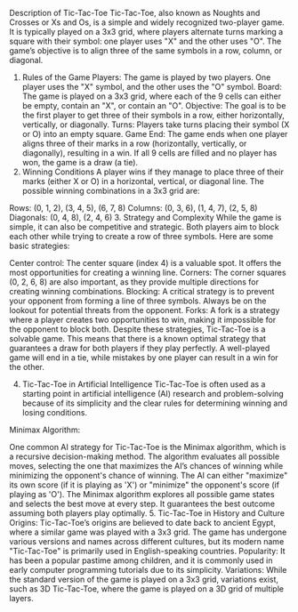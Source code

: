 Description of Tic-Tac-Toe
Tic-Tac-Toe, also known as Noughts and Crosses or Xs and Os, is a simple and widely recognized two-player game. It is typically played on a 3x3 grid, where players alternate turns marking a square with their symbol: one player uses "X" and the other uses "O". The game’s objective is to align three of the same symbols in a row, column, or diagonal.

1. Rules of the Game
Players: The game is played by two players. One player uses the "X" symbol, and the other uses the "O" symbol.
Board: The game is played on a 3x3 grid, where each of the 9 cells can either be empty, contain an "X", or contain an "O".
Objective: The goal is to be the first player to get three of their symbols in a row, either horizontally, vertically, or diagonally.
Turns: Players take turns placing their symbol (X or O) into an empty square.
Game End:
The game ends when one player aligns three of their marks in a row (horizontally, vertically, or diagonally), resulting in a win.
If all 9 cells are filled and no player has won, the game is a draw (a tie).
2. Winning Conditions
A player wins if they manage to place three of their marks (either X or O) in a horizontal, vertical, or diagonal line. The possible winning combinations in a 3x3 grid are:

Rows: (0, 1, 2), (3, 4, 5), (6, 7, 8)
Columns: (0, 3, 6), (1, 4, 7), (2, 5, 8)
Diagonals: (0, 4, 8), (2, 4, 6)
3. Strategy and Complexity
While the game is simple, it can also be competitive and strategic. Both players aim to block each other while trying to create a row of three symbols. Here are some basic strategies:

Center control: The center square (index 4) is a valuable spot. It offers the most opportunities for creating a winning line.
Corners: The corner squares (0, 2, 6, 8) are also important, as they provide multiple directions for creating winning combinations.
Blocking: A critical strategy is to prevent your opponent from forming a line of three symbols. Always be on the lookout for potential threats from the opponent.
Forks: A fork is a strategy where a player creates two opportunities to win, making it impossible for the opponent to block both.
Despite these strategies, Tic-Tac-Toe is a solvable game. This means that there is a known optimal strategy that guarantees a draw for both players if they play perfectly. A well-played game will end in a tie, while mistakes by one player can result in a win for the other.

4. Tic-Tac-Toe in Artificial Intelligence
Tic-Tac-Toe is often used as a starting point in artificial intelligence (AI) research and problem-solving because of its simplicity and the clear rules for determining winning and losing conditions.

Minimax Algorithm:

One common AI strategy for Tic-Tac-Toe is the Minimax algorithm, which is a recursive decision-making method. The algorithm evaluates all possible moves, selecting the one that maximizes the AI’s chances of winning while minimizing the opponent's chance of winning.
The AI can either "maximize" its own score (if it is playing as 'X') or "minimize" the opponent's score (if playing as 'O').
The Minimax algorithm explores all possible game states and selects the best move at every step. It guarantees the best outcome assuming both players play optimally.
5. Tic-Tac-Toe in History and Culture
Origins: Tic-Tac-Toe’s origins are believed to date back to ancient Egypt, where a similar game was played with a 3x3 grid. The game has undergone various versions and names across different cultures, but its modern name "Tic-Tac-Toe" is primarily used in English-speaking countries.
Popularity: It has been a popular pastime among children, and it is commonly used in early computer programming tutorials due to its simplicity.
Variations: While the standard version of the game is played on a 3x3 grid, variations exist, such as 3D Tic-Tac-Toe, where the game is played on a 3D grid of multiple layers.
